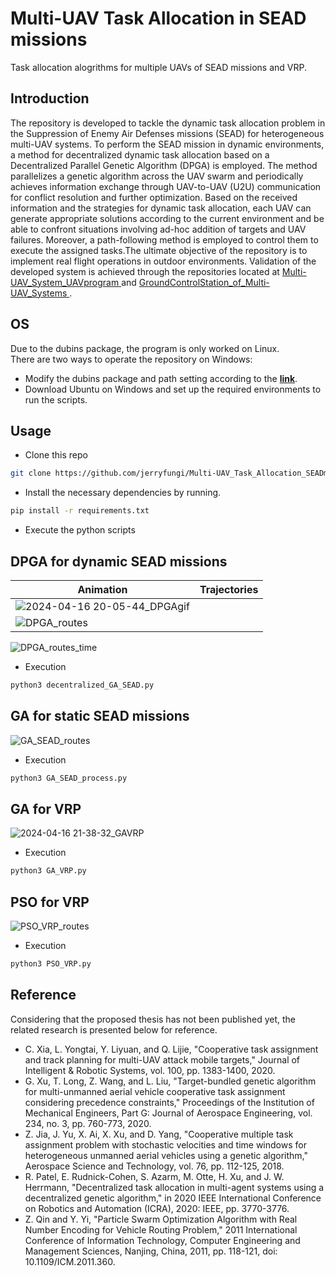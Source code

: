 # Multi-UAV Task Allocation in SEAD missions
Task allocation alogrithms for multiple UAVs of SEAD missions and VRP.

## Introduction
The repository is developed to tackle the dynamic task allocation problem in the Suppression of Enemy Air Defenses missions (SEAD) for heterogeneous multi-UAV systems. To perform the SEAD mission in dynamic environments, a method for decentralized dynamic task allocation based on a Decentralized Parallel Genetic Algorithm (DPGA) is employed. The method parallelizes a genetic algorithm across the UAV swarm and periodically achieves information exchange through UAV-to-UAV (U2U) communication for conflict resolution and further optimization. Based on the received information and the strategies for dynamic task allocation, each UAV can generate appropriate solutions according to the current environment and be able to confront situations involving ad-hoc addition of targets and UAV failures. Moreover, a path-following method is employed to control them to execute the assigned tasks.The ultimate objective of the repository is to implement real flight operations in outdoor environments. Validation of the developed system is achieved through the repositories located at [Multi-UAV_System_UAVprogram
](https://github.com/jerryfungi/Multi-UAV_System_UAVprogram) and [GroundControlStation_of_Multi-UAV_Systems
](https://github.com/jerryfungi/GroundControlStation_of_Multi-UAV_Systems.git).

## OS
Due to the dubins package, the program is only worked on Linux. <br>
There are two ways to operate the repository on Windows:
*  Modify the dubins package and path setting according to the **[link](https://blog.csdn.net/qq_28266955/article/details/80332909)**.
*  Download Ubuntu on Windows and set up the required environments to run the scripts.

## Usage
* Clone this repo
```bash
git clone https://github.com/jerryfungi/Multi-UAV_Task_Allocation_SEADmission.git
```
* Install the necessary dependencies by running.
```bash
pip install -r requirements.txt
```
* Execute the python scripts

## DPGA for dynamic SEAD missions

| Animation | Trajectories |
| -------- | -------- |
|   ![2024-04-16 20-05-44_DPGAgif](https://github.com/jerryfungi/Multi-UAV_Task_Allocation_SEADmission/assets/112320576/a4a3fe11-700d-4cf8-ae4a-ca79e79076df)
   | ![DPGA_routes](https://hackmd.io/_uploads/B18_T12x0.png) |

![DPGA_routes_time](https://hackmd.io/_uploads/HkdOayhxR.png)
* Execution
```bash
python3 decentralized_GA_SEAD.py
```
## GA for static SEAD missions
![GA_SEAD_routes](https://hackmd.io/_uploads/r1iOmZ2x0.png)
* Execution
```bash
python3 GA_SEAD_process.py
```
## GA for VRP
![2024-04-16 21-38-32_GAVRP](https://github.com/jerryfungi/Multi-UAV_Task_Allocation_SEADmission/assets/112320576/463f0bb7-22c9-4fdb-b6de-4e1bdd9b8478)

* Execution
```bash
python3 GA_VRP.py
```
## PSO for VRP
![PSO_VRP_routes](https://hackmd.io/_uploads/SkeDnxZ3l0.png)
* Execution
```bash
python3 PSO_VRP.py
```
## Reference
Considering that the proposed thesis has not been published yet, the related research is presented below for reference.
* C. Xia, L. Yongtai, Y. Liyuan, and Q. Lijie, "Cooperative task assignment and track planning for multi-UAV attack mobile targets," Journal of Intelligent & Robotic Systems, vol. 100, pp. 1383-1400, 2020.
* G. Xu, T. Long, Z. Wang, and L. Liu, "Target-bundled genetic algorithm for multi-unmanned aerial vehicle cooperative task assignment considering precedence constraints," Proceedings of the Institution of Mechanical Engineers, Part G: Journal of Aerospace Engineering, vol. 234, no. 3, pp. 760-773, 2020.
* Z. Jia, J. Yu, X. Ai, X. Xu, and D. Yang, "Cooperative multiple task assignment problem with stochastic velocities and time windows for heterogeneous unmanned aerial vehicles using a genetic algorithm," Aerospace Science and Technology, vol. 76, pp. 112-125, 2018.
* R. Patel, E. Rudnick-Cohen, S. Azarm, M. Otte, H. Xu, and J. W. Herrmann, "Decentralized task allocation in multi-agent systems using a decentralized genetic algorithm," in 2020 IEEE International Conference on Robotics and Automation (ICRA), 2020: IEEE, pp. 3770-3776. 
* Z. Qin and Y. Yi, "Particle Swarm Optimization Algorithm with Real Number Encoding for Vehicle Routing Problem," 2011 International Conference of Information Technology, Computer Engineering and Management Sciences, Nanjing, China, 2011, pp. 118-121, doi: 10.1109/ICM.2011.360.
